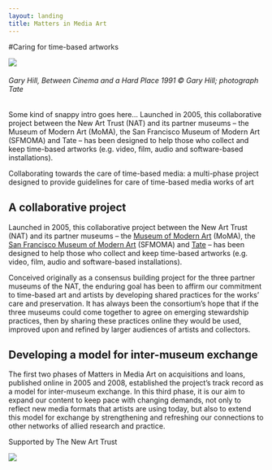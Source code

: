 ```yaml
---
layout: landing
title: Matters in Media Art
---
```


#Caring for time-based artworks





<div class="row" markdown="1">

<div class="col s6" markdown="1">


![](http://images.tate.org.uk/sites/default/files/styles/grid-normal-16-cols/public/images/node/243433.jpg?itok=uZLO16wG)

###### Gary Hill, _Between Cinema and a Hard Place_ 1991 © Gary Hill; photograph Tate

Some kind of snappy intro goes here... Launched in 2005, this collaborative project between the New Art Trust (NAT) and its partner museums – the Museum of Modern Art (MoMA), the San Francisco Museum of Modern Art (SFMOMA) and Tate – has been designed to help those who collect and keep time-based artworks (e.g. video, film, audio and software-based installations).



Collaborating towards the care of time-based media: a multi-phase project designed to provide guidelines for care of time-based media works of art



## A collaborative project
Launched in 2005, this collaborative project between the New Art Trust (NAT) and its partner museums – the [Museum of Modern Art](http://www.moma.org/) (MoMA), the [San Francisco Museum of Modern Art](http://www.sfmoma.org/) (SFMOMA) and [Tate](http://www.tate.org.uk/) – has been designed to help those who collect and keep time-based artworks (e.g. video, film, audio and software-based installations).

</div>



<div class="col s6" markdown="1">

Conceived originally as a consensus building project for the three partner museums of the NAT, the enduring goal has been to affirm our commitment to time-based art and artists by developing shared practices for the works’ care and preservation. It has always been the consortium’s hope that if the three museums could come together to agree on emerging stewardship practices, then by sharing these practices online they would be used, improved upon and refined by larger audiences of artists and collectors. 
</div>

</div> <!-- end of row 1 -->


<div class="row" markdown="1">

<div class="col s6" markdown="1">












## Developing a model for inter-museum exchange
The first two phases of Matters in Media Art on acquisitions and loans, published online in 2005 and 2008, established the project’s track record as a model for inter-museum exchange. In this third phase, it is our aim to expand our content to keep pace with changing demands, not only to reflect new media formats that artists are using today, but also to extend this model for exchange by strengthening and refreshing our connections to other networks of allied research and practice. 

</div>

Supported by The New Art Trust

![](http://images.tate.org.uk/sites/default/files/mattermediaart_logos.jpg)



